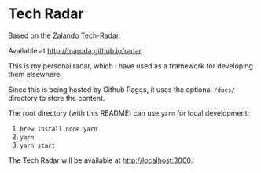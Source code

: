 # Tech Radar

Based on the [Zalando Tech-Radar](https://github.com/zalando/tech-radar).

Available at <http://maroda.github.io/radar>.

This is my personal radar, which I have used as a framework for developing them elsewhere.

Since this is being hosted by Github Pages, it uses the optional `/docs/` directory to store the content.

The root directory (with this README) can use `yarn` for local development:

1. `brew install node yarn`
2. `yarn`
3. `yarn start`

The Tech Radar will be available at <http://localhost:3000>.
